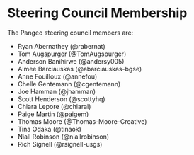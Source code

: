 # Steering Council Membership

The Pangeo steering council members are:

- Ryan Abernathey (@rabernat)
- Tom Augspurger (@TomAugspurger)
- Anderson Banihirwe (@andersy005)
- Aimee Barciauskas	(@abarciauskas-bgse)
- Anne Fouilloux (@annefou)
- Chelle Gentemann (@cgentemann)
- Joe Hamman (@jhamman)
- Scott Henderson	(@scottyhq)
- Chiara Lepore (@chiaral)
- Paige Martin (@paigem)
- Thomas Moore (@Thomas-Moore-Creative)
- Tina Odaka (@tinaok)
- Niall Robinson (@niallrobinson)
- Rich Signell (@rsignell-usgs)
